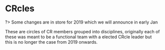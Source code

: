 
# CRcles

?> Some changes are in store for 2019 which we will announce in early Jan

These are circles of CR members grouped into disciplines, originally each of these was meant to be a functional team with
a elected CRcle leader but this is no longer the case from 2019 onwards.





